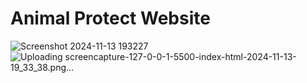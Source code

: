 # Animal  Protect Website


![Screenshot 2024-11-13 193227](https://github.com/user-attachments/assets/290ac9c2-f4ca-4065-b6ed-65a194a2e0b1)
![Uploading screencapture-127-0-0-1-5500-index-html-2024-11-13-19_33_38.png…]()

